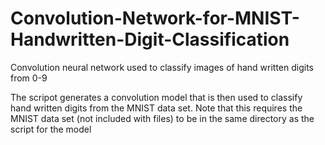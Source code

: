# Convolution-Network-for-MNIST-Handwritten-Digit-Classification
Convolution neural network used to classify images of hand written digits from 0-9

The scripot generates a convolution model that is then used to classify hand written digits from the MNIST data set. 
Note that this requires the MNIST data set (not included with files) to be in the same directory as the script for the model 
